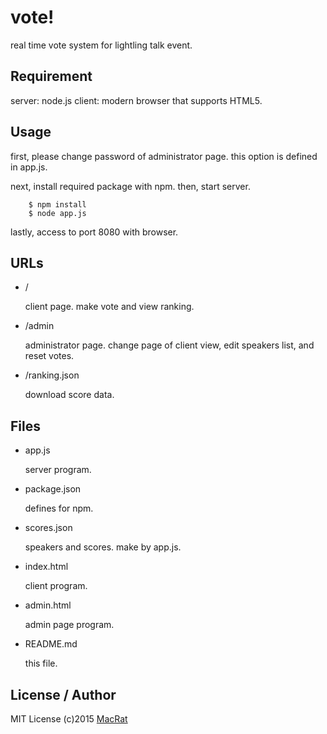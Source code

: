 vote!
=====

real time vote system for lightling talk event.

## Requirement
server: node.js
client: modern browser that supports HTML5.

## Usage
first, please change password of administrator page.
this option is defined in app.js.

next, install required package with npm. then, start server.
```
	$ npm install
	$ node app.js
```
lastly, access to port 8080 with browser.

## URLs
- /

	client page.
	make vote and view ranking.

- /admin

	administrator page.
	change page of client view, edit speakers list, and reset votes.

- /ranking.json

	download score data.

## Files
- app.js

	server program.

- package.json

	defines for npm.

- scores.json

	speakers and scores. make by app.js.

- index.html

	client program.

- admin.html

	admin page program.

- README.md

	this file.


## License / Author
MIT License (c)2015 [MacRat](http://blanktar.jp/)
